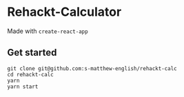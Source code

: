 # Rehackt-Calculator

Made with `create-react-app`

## Get started
```
git clone git@github.com:s-matthew-english/rehackt-calc
cd rehackt-calc
yarn
yarn start
```
